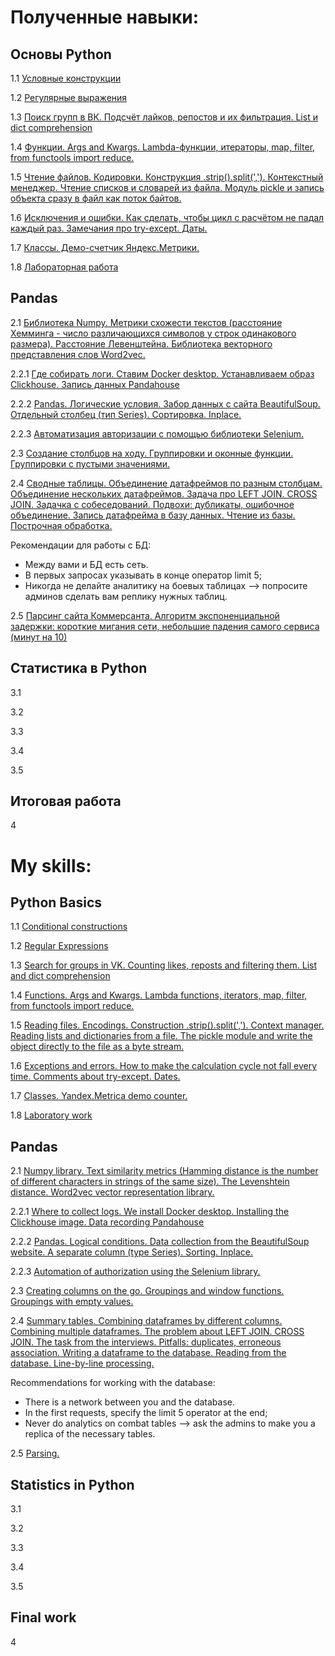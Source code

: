 # Полученные навыки:


## Основы Python


1.1 [Условные конструкции](https://github.com/romanshalimov/study_netology_python_for_analytics/blob/main/1.1_LEC_python.ipynb)

1.2 [Регулярные выражения](https://github.com/romanshalimov/study_netology_python_for_analytics/blob/main/1.2_LEC_regular_expressions.ipynb)

1.3 [Поиск групп в ВК. Подсчёт лайков, репостов и их фильтрация. List и dict comprehension](https://github.com/romanshalimov/study_netology_python_for_analytics/blob/main/1.3_LEC_search_for_groups_in_VK.ipynb)

1.4 [Функции. Args and Kwargs. Lambda-функции, итераторы, map, filter, from functools import reduce.](https://github.com/romanshalimov/study_netology_python_for_analytics/blob/main/1.4_LEC_functions.ipynb)

1.5 [Чтение файлов. Кодировки. Конструкция .strip().split(','). Контекстный менеджер. Чтение списков и словарей из файла. Модуль pickle и запись объекта сразу в файл как поток байтов.](https://github.com/romanshalimov/study_netology_python_for_analytics/blob/main/1.5._LEC_read_files.ipynb)

1.6 [Исключения и ошибки. Как сделать, чтобы цикл с расчётом не падал каждый раз. Замечания про try-except. Даты.](https://github.com/romanshalimov/study_netology_python_for_analytics/blob/main/1.6_LEC_exceptions_and_errors.ipynb)

1.7 [Классы. Демо-счетчик Яндекс.Метрики.](https://github.com/romanshalimov/study_netology_python_for_analytics/blob/main/1.7_LEC_classes_and_Yandex.Metrica.ipynb)

1.8 [Лабораторная работа]()


## Pandas

2.1 [Библиотека Numpy. Метрики схожести текстов (расстояние Хемминга - число различающихся символов у строк одинакового размера). Расстояние Левенштейна. Библиотека векторного представления слов Word2vec.](https://github.com/romanshalimov/study_netology_python_for_analytics/blob/main/2.1_LEC_numpy_and_Word2vec.ipynb)

2.2.1 [Где собирать логи. Ставим Docker desktop. Устанавливаем образ Clickhouse. Запись данных Pandahouse](https://github.com/romanshalimov/study_netology_python_for_analytics/blob/main/2.2.1_LEC_clickhouse_and_Docker_desktop.ipynb)

2.2.2 [Pandas. Логические условия. Забор данных с сайта BeautifulSoup. Отдельный столбец (тип Series). Сортировка. Inplace. ](https://github.com/romanshalimov/study_netology_python_for_analytics/blob/main/2.2.2_LEC_pandas_and_BeautifulSoup.ipynb)

2.2.3 [Автоматизация авторизации с помощью библиотеки Selenium.](https://github.com/romanshalimov/study_netology_python_for_analytics/blob/main/2.2.3_LEC_selenium_authorization.ipynb)

2.3 [Создание столбцов на ходу. Группировки и оконные функции. Группировки с пустыми значениями.](https://github.com/romanshalimov/study_netology_python_for_analytics/blob/main/2.3_LEC_pandas_apply_examples.ipynb)

2.4 [Сводные таблицы. Объединение датафреймов по разным столбцам. Объединение нескольких датафреймов. Задача про LEFT JOIN. CROSS JOIN. Задачка с собеседований. Подвохи: дубликаты, ошибочное объединение. Запись датафрейма в базу данных. Чтение из базы. Построчная обработка.](https://github.com/romanshalimov/study_netology_python_for_analytics/blob/main/2.4_LEC_SQL_joins.ipynb)

Рекомендации для работы с БД:
- Между вами и БД есть сеть.
- В первых запросах указывать в конце оператор limit 5;
- Никогда не делайте аналитику на боевых таблицах --> попросите админов сделать вам реплику нужных таблиц.

2.5 [Парсинг сайта Коммерсанта. Алгоритм экспоненциальной задержки: короткие мигания сети, небольшие падения самого сервиса (минут на 10)]()


## Статистика в Python

3.1 []()

3.2 []()

3.3 []()

3.4 []()

3.5 []()


## Итоговая работа

4 []()



# My skills:


## Python Basics


1.1 [Conditional constructions](https://github.com/romanshalimov/study_netology_python_for_analytics/blob/main/1.1_LEC_python.ipynb)

1.2 [Regular Expressions](https://github.com/romanshalimov/study_netology_python_for_analytics/blob/main/1.2_LEC_regular_expressions.ipynb)

1.3 [Search for groups in VK. Counting likes, reposts and filtering them. List and dict comprehension](https://github.com/romanshalimov/study_netology_python_for_analytics/blob/main/1.3_LEC_search_for_groups_in_VK.ipynb)

1.4 [Functions. Args and Kwargs. Lambda functions, iterators, map, filter, from functools import reduce.](https://github.com/romanshalimov/study_netology_python_for_analytics/blob/main/1.4_LEC_functions.ipynb)

1.5 [Reading files. Encodings. Construction .strip().split(','). Context manager. Reading lists and dictionaries from a file. The pickle module and write the object directly to the file as a byte stream.](https://github.com/romanshalimov/study_netology_python_for_analytics/blob/main/1.5._LEC_read_files.ipynb)

1.6 [Exceptions and errors. How to make the calculation cycle not fall every time. Comments about try-except. Dates.](https://github.com/romanshalimov/study_netology_python_for_analytics/blob/main/1.6_LEC_exceptions_and_errors.ipynb)

1.7 [Classes. Yandex.Metrica demo counter.](https://github.com/romanshalimov/study_netology_python_for_analytics/blob/main/1.7_LEC_classes_and_Yandex.Metrica.ipynb)

1.8 [Laboratory work]()


## Pandas

2.1 [Numpy library. Text similarity metrics (Hamming distance is the number of different characters in strings of the same size). The Levenshtein distance. Word2vec vector representation library.](https://github.com/romanshalimov/study_netology_python_for_analytics/blob/main/2.1_LEC_numpy_and_Word2vec.ipynb)

2.2.1 [Where to collect logs. We install Docker desktop. Installing the Clickhouse image. Data recording Pandahouse](https://github.com/romanshalimov/study_netology_python_for_analytics/blob/main/2.2.1_LEC_clickhouse_and_Docker_desktop.ipynb)

2.2.2 [Pandas. Logical conditions. Data collection from the BeautifulSoup website. A separate column (type Series). Sorting. Inplace. ](https://github.com/romanshalimov/study_netology_python_for_analytics/blob/main/2.2.2_LEC_pandas_and_BeautifulSoup.ipynb)

2.2.3 [Automation of authorization using the Selenium library.](https://github.com/romanshalimov/study_netology_python_for_analytics/blob/main/2.2.3_LEC_selenium_authorization.ipynb)

2.3 [Creating columns on the go. Groupings and window functions. Groupings with empty values.](https://github.com/romanshalimov/study_netology_python_for_analytics/blob/main/2.3_LEC_pandas_apply_examples.ipynb)

2.4 [Summary tables. Combining dataframes by different columns. Combining multiple dataframes. The problem about LEFT JOIN. CROSS JOIN. The task from the interviews. Pitfalls: duplicates, erroneous association. Writing a dataframe to the database. Reading from the database. Line-by-line processing.](https://github.com/romanshalimov/study_netology_python_for_analytics/blob/main/2.4_LEC_SQL_joins.ipynb)

Recommendations for working with the database:
- There is a network between you and the database.
- In the first requests, specify the limit 5 operator at the end;
- Never do analytics on combat tables --> ask the admins to make you a replica of the necessary tables.

2.5 [Parsing.]()


## Statistics in Python

3.1 []()

3.2 []()

3.3 []()

3.4 []()

3.5 []()


## Final work

4 []()
